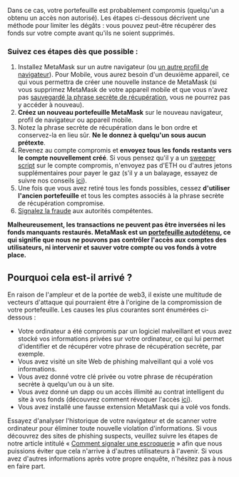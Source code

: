 Dans ce cas, votre portefeuille est probablement compromis (quelqu'un a obtenu un accès non autorisé). Les étapes ci-dessous décrivent une méthode pour limiter les dégâts : vous pouvez peut-être récupérer des fonds sur votre compte avant qu'ils ne soient supprimés.


### Suivez ces étapes dès que possible :


1. Installez MetaMask sur un autre navigateur (ou [un autre profil de navigateur](https://consensys.net/blog/metamask/how-to-manage-multiple-wallets-with-metamask/)). Pour Mobile, vous aurez besoin d'un deuxième appareil, ce qui vous permettra de créer une nouvelle instance de MetaMask (si vous supprimez MetaMask de votre appareil mobile et que vous n'avez pas [sauvegardé la phrase secrète de récupération](https://support.metamask.io/hc/en-us/articles/360060826432), vous ne pourrez pas y accéder à nouveau).
2. **Créez un nouveau portefeuille MetaMask** sur le nouveau navigateur, profil de navigateur ou appareil mobile.
3. Notez la phrase secrète de récupération dans le bon ordre et conservez-la en lieu sûr. **Ne le donnez à quelqu'un sous aucun prétexte**.
4. Revenez au compte compromis et **envoyez tous les fonds restants vers le compte nouvellement créé**. Si vous pensez qu'il y a un [sweeper script](https://support.metamask.io/hc/en-us/articles/12091923128347) sur le compte compromis, n'envoyez pas d'ETH ou d'autres jetons supplémentaires pour payer le gaz (s'il y a un balayage, essayez de suivre nos conseils [ici](https://support.metamask.io/hc/en-us/articles/5716855323675)).
5. Une fois que vous avez retiré tous les fonds possibles, cessez **d'utiliser l'ancien portefeuille** et tous les comptes associés à la phrase secrète de récupération compromise.
6. [Signalez la fraude](https://support.metamask.io/hc/en-us/articles/5168786362779) aux autorités compétentes.


**Malheureusement, les transactions ne peuvent pas être inversées ni les fonds manquants restaurés. MetaMask est un [portefeuille autodétenu](https://support.metamask.io/hc/en-us/articles/360059952212), ce qui signifie que nous ne pouvons pas contrôler l'accès aux comptes des utilisateurs, ni intervenir et sauver votre compte ou vos fonds à votre place.**


**Pourquoi cela est-il arrivé ?**
---------------------------------


En raison de l'ampleur et de la portée de web3, il existe une multitude de vecteurs d'attaque qui pourraient être à l'origine de la compromission de votre portefeuille. Les causes les plus courantes sont énumérées ci-dessous :


* Votre ordinateur a été compromis par un logiciel malveillant et vous avez stocké vos informations privées sur votre ordinateur, ce qui lui permet d'identifier et de récupérer votre phrase de récupération secrète, par exemple.
* Vous avez visité un site Web de phishing malveillant qui a volé vos informations.
* Vous avez donné votre clé privée ou votre phrase de récupération secrète à quelqu'un ou à un site.
* Vous avez donné un dapp ou un accès illimité au contrat intelligent du site à vos fonds (découvrez comment révoquer l'accès [ici](https://support.metamask.io/hc/en-us/articles/4446106184731)).
* Vous avez installé une fausse extension MetaMask qui a volé vos fonds.


Essayez d'analyser l'historique de votre navigateur et de scanner votre ordinateur pour éliminer toute nouvelle violation d'informations. Si vous découvrez des sites de phishing suspects, veuillez suivre les étapes de notre article intitulé « [Comment signaler une escroquerie](https://support.metamask.io/hc/en-us/articles/5168786362779) » afin que nous puissions éviter que cela n'arrive à d'autres utilisateurs à l'avenir. Si vous avez d'autres informations après votre propre enquête, n'hésitez pas à nous en faire part.

